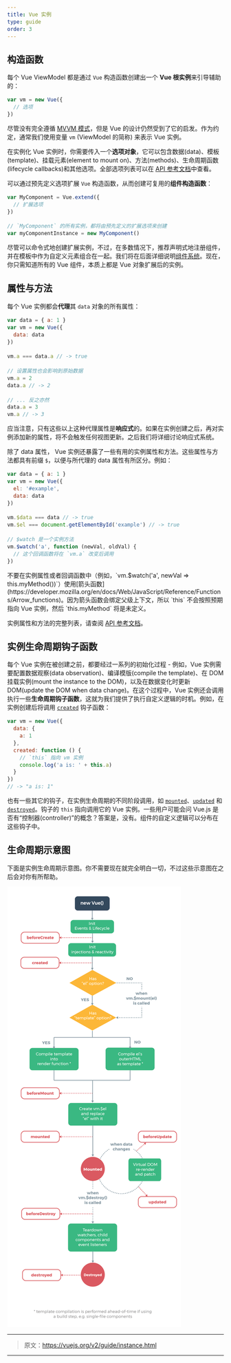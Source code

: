 ```yaml
---
title: Vue 实例
type: guide
order: 3
---
```


## 构造函数

每个 Vue ViewModel 都是通过 `Vue` 构造函数创建出一个 **Vue 根实例**来引导辅助的：

``` js
var vm = new Vue({
  // 选项
})
```

尽管没有完全遵循 [MVVM 模式](https://en.wikipedia.org/wiki/Model_View_ViewModel)，但是 Vue 的设计仍然受到了它的启发。作为约定，通常我们使用变量 `vm` (ViewModel 的简称) 来表示 Vue 实例。

在实例化 Vue 实例时，你需要传入一个**选项对象**，它可以包含数据(data)、模板(template)、挂载元素(element to mount on)、方法(methods)、生命周期函数(lifecycle callbacks)和其他选项。全部选项列表可以在 [API 参考文档](../api)中查看。

可以通过预先定义选项扩展 `Vue` 构造函数，从而创建可复用的**组件构造函数**：

``` js
var MyComponent = Vue.extend({
  // 扩展选项
})

// `MyComponent` 的所有实例，都将由预先定义的扩展选项来创建
var myComponentInstance = new MyComponent()
```

尽管可以命令式地创建扩展实例，不过，在多数情况下，推荐声明式地注册组件，并在模板中作为自定义元素组合在一起。我们将在后面详细说明[组件系统](components.html)。现在，你只需知道所有的 Vue 组件，本质上都是 Vue 对象扩展后的实例。

## 属性与方法

每个 Vue 实例都会**代理**其 `data` 对象的所有属性：

``` js
var data = { a: 1 }
var vm = new Vue({
  data: data
})

vm.a === data.a // -> true

// 设置属性也会影响到原始数据
vm.a = 2
data.a // -> 2

// ... 反之亦然
data.a = 3
vm.a // -> 3
```

应当注意，只有这些以上这种代理属性是**响应式**的。如果在实例创建之后，再对实例添加新的属性，将不会触发任何视图更新。之后我们将详细讨论响应式系统。

除了 data 属性， Vue 实例还暴露了一些有用的实例属性和方法。这些属性与方法都具有前缀 `$`，以便与所代理的 data 属性有所区分。例如：

``` js
var data = { a: 1 }
var vm = new Vue({
  el: '#example',
  data: data
})

vm.$data === data // -> true
vm.$el === document.getElementById('example') // -> true

// $watch 是一个实例方法
vm.$watch('a', function (newVal, oldVal) {
  // 这个回调函数将在 `vm.a` 改变后调用
})
```

<p class="tip">不要在实例属性或者回调函数中（例如，`vm.$watch('a', newVal => this.myMethod())`）使用[箭头函数](https://developer.mozilla.org/en/docs/Web/JavaScript/Reference/Functions/Arrow_functions)。因为箭头函数会绑定父级上下文，所以 `this` 不会按照预期指向 Vue 实例，然后 `this.myMethod` 将是未定义。</p>

实例属性和方法的完整列表，请查阅 [API 参考文档](../api)。

## 实例生命周期钩子函数

每个 Vue 实例在被创建之前，都要经过一系列的初始化过程 - 例如，Vue 实例需要配置数据观察(data observation)、编译模版(compile the template)、在 DOM 挂载实例(mount the instance to the DOM)，以及在数据变化时更新 DOM(update the DOM when data change)。在这个过程中，Vue 实例还会调用执行一些**生命周期钩子函数**，这就为我们提供了执行自定义逻辑的时机。例如，在实例创建后将调用 [`created`](../api/#created) 钩子函数：

``` js
var vm = new Vue({
  data: {
    a: 1
  },
  created: function () {
    // `this` 指向 vm 实例
    console.log('a is: ' + this.a)
  }
})
// -> "a is: 1"
```

也有一些其它的钩子，在实例生命周期的不同阶段调用，如 [`mounted`](../api/#mounted)、[`updated`](../api/#updated) 和 [`destroyed`](../api/#destroyed)。钩子的 `this` 指向调用它的 Vue 实例。一些用户可能会问 Vue.js 是否有“控制器(controller)”的概念？答案是，没有。组件的自定义逻辑可以分布在这些钩子中。

## 生命周期示意图

下面是实例生命周期示意图。你不需要现在就完全明白一切，不过这些示意图在之后会对你有所帮助。

![Lifecycle](/images/lifecycle.png)

***

> 原文：https://vuejs.org/v2/guide/instance.html

***
